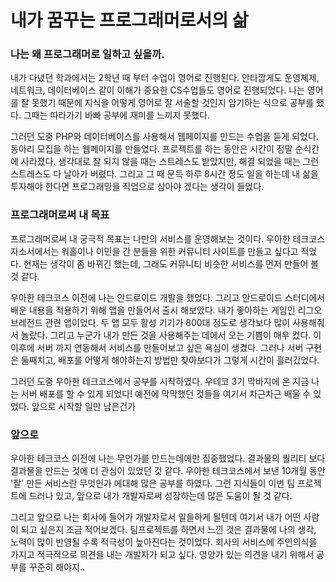 # 내가 꿈꾸는 프로그래머로서의 삶

### 나는 왜 프로그래머로 일하고 싶을까.

내가 다녔던 학과에서는 2학년 때 부터 수업이 영어로 진행된다. 안타깝게도 운영체제, 네트워크, 데이터베이스 같이 이해가 중요한 CS수업들도 영어로 진행되었다.  나는 영어롤 잘 못했기 때문에 지식을 어떻게 영어로 잘 서술할 것인지 암기하는 식으로 공부를 했다. 그때는 따라가기 바빠 공부에 재미를 느끼지 못했다. 

그러던 도중 PHP와 데이터베이스를 사용해서 웹페이지를 만드는 수업을 듣게 되었다. 동아리 모집을 하는 웹페이지를 만들었다. 프로젝트를 하는 동안은 시간이 정말 순식간에 사라졌다. 생각대로 잘 되지 않을 때는 스트레스도 받았지만, 해결 되었을 때는 그런 스트레스도 다 날아가 버렸다. 그리고 그 때 문득 하루 8시간 정도 일을 하는데 내 삶을 투자해야 한다면 프로그래밍을 직업으로 삼아야 겠다는 생각이 들었다. 



### 프로그래머로써 내 목표

프로그래머로써 내 궁극적 목표는 나만의 서비스를 운영해보는 것이다. 우아한 테크코스 자소서에서는 워홀이나 이민을 간 분들을 위한 커뮤니티 사이트를 만들고 싶다고 적었다. 현재는 생각이 좀 바뀌긴 했는데, 그래도 커뮤니티 비슷한 서비스를 먼저 만들어 볼 것 같다.

우아한 테크코스 이전에 나는 안드로이드 개발을 했었다. 그리고 안드로이드 스터디에서 배운 내용을 적용하기 위해 앱을 만들어서 출시 해보았다. 내가 좋아하는 게임인 리그오브레전드 관련 앱이었다. 두 앱 모두 활성 기기가 800대 정도로 생각보다 많이 사용해줘서 놀랐다. 그리고 누군가 내가 만든 것을 사용해주는 데에서 오는 기쁨이 매우 컸다. 이 이후에 서버 까지 연동해서 서비스를 만들어보고 싶은 욕심이 생겼다. 그러나 서버 구현은 둘째치고, 배포를 어떻게 해야하는지 방법만 찾아보다가 그렇게 시간이 흘러갔었다.

그러던 도중 우아한 테크코스에서 공부를 시작하였다. 우테코 3기 막바지에 온 지금 나는 서버 배포를 할 수 있게 되었다! 예전에 막막했던 것들을 여기서 차근차근 배울 수 있었다. 앞으로 시작할 일만 남은건가 



### 앞으로

우아한 테크코스 이전에 나는 무언가를 만드는데에만 집중했었다. 결과물의 퀄리티 보다 결과물을 만드는 것에 더 관심이 있었던 것 같다. 우아한 테크코스에서 보낸 10개월 동안 '잘' 만든 서비스란 무엇인가 에대해 많은 공부를 하였다. 그런 지식들이 이번 팀 프로젝트에 드러나 있고, 앞으로 내가 개발자로써 성장하는데 많은 도움이 될 것 같다. 

그리고 앞으로 나는 회사에 들어가 개발자로서 일을하게 될텐데 여기서 내가 어떤 사람이 되고 싶은지 조금 적어보겠다. 팀프로젝트를 하면서 느낀 것은 결과물에 나의 생각, 노력이 많이 반영될 수록 적극성이 높아진다는 것이었다. 회사의 서비스에 주인의식을 가지고 적극적으로 의견을 내는 개발자가 되고 싶다. 영양가 있는 의견을 내기 위해서 공부를 꾸준히 해야지..












